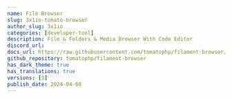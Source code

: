 ```yaml
---
name: File Browser
slug: 3x1io-tomato-browser
author_slug: 3x1io
categories: [developer-tool]
description: File & Folders & Media Browser With Code Editor
discord_url: 
docs_url: https://raw.githubusercontent.com/tomatophp/filament-browser/master/README.md
github_repository: tomatophp/filament-browser
has_dark_theme: true
has_translations: true
versions: [3]
publish_date: 2024-04-08
---
```

